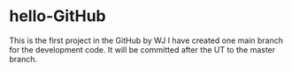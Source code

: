 # hello-GitHub
This is the first project in the GitHub by WJ
I have created one main branch for the development code. It will be committed after the UT to the master branch.
